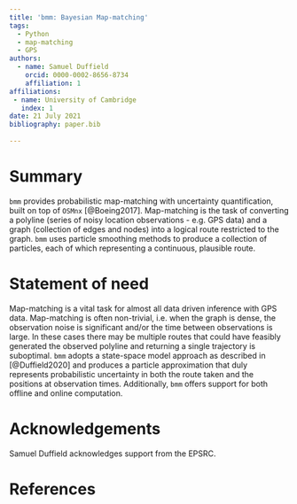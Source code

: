 ```yaml
---
title: 'bmm: Bayesian Map-matching'
tags:
  - Python
  - map-matching
  - GPS
authors:
  - name: Samuel Duffield
    orcid: 0000-0002-8656-8734
    affiliation: 1
affiliations:
 - name: University of Cambridge
   index: 1
date: 21 July 2021
bibliography: paper.bib
   
---
```


# Summary

`bmm` provides probabilistic map-matching with uncertainty quantification, built on top of `OSMnx` [@Boeing2017].
Map-matching is the task of converting a polyline (series of noisy location observations - e.g. GPS data)
and a graph (collection of edges and nodes) into a logical route restricted to the graph.
`bmm` uses particle smoothing methods to produce a collection of particles, each of which representing a
continuous, plausible route.

# Statement of need

Map-matching is a vital task for almost all data driven inference with GPS data.
Map-matching is often non-trivial, i.e. when the graph is dense, the observation noise is significant
and/or the time between observations is large. In these cases there may be multiple routes
that could have feasibly generated the observed polyline and returning a single trajectory is suboptimal.
`bmm` adopts a state-space model approach as described in [@Duffield2020]
and produces a particle approximation that duly represents probabilistic
uncertainty in both the route taken and the positions at observation times. Additionally, `bmm` offers
support for both offline and online computation.


# Acknowledgements

Samuel Duffield acknowledges support from the EPSRC.

[comment]: <> (`bmm` is built on top of `OSMnx` [@Boeing2017] - a python package assisting with the retrieval and processing)

[comment]: <> (of OpenStreetMap data OpenStreetMap. Although, `bmm` is applicable to be used on any suitably)

[comment]: <> (labelled NetworkX graph Hagberg2008.)

[comment]: <> (In addition, `bmm` utilises `numpy` [@Harris2020] and `numba` [@Lam2015] for fast scientific calculations,)

[comment]: <> (`pandas` [@Reback2020] and `geopandas` [@Jordahl2020] for spatial data storage and manipulation)

[comment]: <> (as well as `matplotlib` [@Hunter2007] for visualisation.)

# References